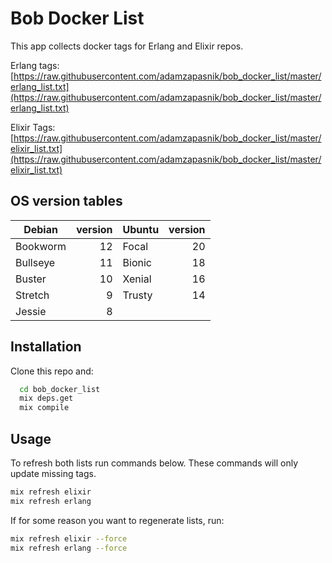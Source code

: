 # Bob Docker List

This app collects docker tags for Erlang and Elixir repos.

Erlang tags:
[https://raw.githubusercontent.com/adamzapasnik/bob_docker_list/master/erlang_list.txt](https://raw.githubusercontent.com/adamzapasnik/bob_docker_list/master/erlang_list.txt)

Elixir Tags:
[https://raw.githubusercontent.com/adamzapasnik/bob_docker_list/master/elixir_list.txt](https://raw.githubusercontent.com/adamzapasnik/bob_docker_list/master/elixir_list.txt)

## OS version tables

| Debian   | version | Ubuntu | version |
| -------- | ------: | ------ | ------: |
| Bookworm |      12 | Focal  |      20 |
| Bullseye |      11 | Bionic |      18 |
| Buster   |      10 | Xenial |      16 |
| Stretch  |       9 | Trusty |      14 |
| Jessie   |       8 |

## Installation

Clone this repo and:

```sh
  cd bob_docker_list
  mix deps.get
  mix compile
```

## Usage

To refresh both lists run commands below. These commands will only update missing tags.

```sh
mix refresh elixir
mix refresh erlang
```

If for some reason you want to regenerate lists, run:

```sh
mix refresh elixir --force
mix refresh erlang --force
```

